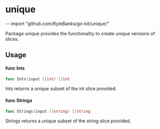 # unique
--
    import "github.com/KyleBanks/go-kit/unique/"

Package unique provides the functionality to create unique versions of slices.

## Usage

#### func  Ints

```go
func Ints(input []int) []int
```
Ints returns a unique subset of the int slice provided.

#### func  Strings

```go
func Strings(input []string) []string
```
Strings returns a unique subset of the string slice provided.
